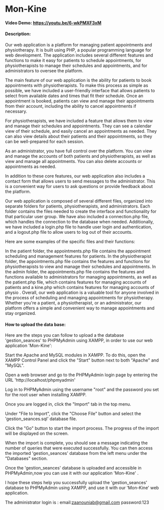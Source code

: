 # Mon-Kine
#### Video Demo:  <https://youtu.be/6-wkPMXF3xM>
#### Description:
Our web application is a platform for managing patient appointments and physiotherapy. It is built using PHP, a popular programming language for web development. The application includes several different features and functions to make it easy for patients to schedule appointments, for physiotherapists to manage their schedules and appointments, and for administrators to oversee the platform.

The main feature of our web application is the ability for patients to book appointments with physiotherapists. To make this process as simple as possible, we have included a user-friendly interface that allows patients to select from available dates and times that fit their schedule. Once an appointment is booked, patients can view and manage their appointments from their account, including the ability to cancel appointments if necessary.

For physiotherapists, we have included a feature that allows them to view and manage their schedules and appointments. They can see a calendar view of their schedule, and easily cancel an appointments as needed. They can also view details about their patients and their appointments, so they can be well-prepared for each session.

As an administrator, you have full control over the platform. You can view and manage the accounts of both patients and physiotherapists, as well as view and manage all appointments. You can also delete accounts or appointments as needed.

In addition to these core features, our web application also includes a contact form that allows users to send messages to the administrator. This is a convenient way for users to ask questions or provide feedback about the platform.

Our web application is composed of several different files, organized into separate folders for patients, physiotherapists, and administrators. Each folder contains the files needed to create the interface and functionality for that particular user group. We have also included a connection.php file, which handles the connection to the database when needed. Additionally, we have included a login.php file to handle user login and authentication, and a logout.php file to allow users to log out of their accounts.

Here are some examples of the specific files and their functions:

In the patient folder, the appointments.php file contains the appointment scheduling and management features for patients.
In the physiotherapist folder, the appointments.php file contains the features and functions for physiotherapists to view and manage their schedules and appointments.
In the admin folder, the appointments.php file contains the features and functions available to administrators for managing appointments, as well as the patient.php file, which contains features for managing accounts of patients and a kine.php which contains features for managing accounts of physio .
Overall, our web application is a valuable tool for anyone involved in the process of scheduling and managing appointments for physiotherapy. Whether you're a patient, a physiotherapist, or an administrator, our platform offers a simple and convenient way to manage appointments and stay organized.


#### How to upload the data base:
Here are the steps you can follow to upload a the database 'gestion_seances' to PHPMyAdmin using XAMPP, in order to use our web application 'Mon-Kine':

Start the Apache and MySQL modules in XAMPP. To do this, open the XAMPP Control Panel and click the "Start" button next to both "Apache" and "MySQL".

Open a web browser and go to the PHPMyAdmin login page by entering 
the URL 'http://localhost/phpmyadmin'

Log in to PHPMyAdmin using the username "root" and the password you set for the root user when installing XAMPP.

Once you are logged in, click the "Import" tab in the top menu.

Under "File to Import", click the "Choose File" button and select the 'gestion_seances.sql' database file. 

Click the "Go" button to start the import process. The progress of the import will be displayed on the screen.

When the import is complete, you should see a message indicating the number of queries that were executed successfully. You can then access the imported 'gestion_seances' database from the left menu under the "Databases" section.

Once the 'gestion_seances' database is uploaded and accessible in PHPMyAdmin,now you can use it with  our application 'Mon-Kine' .

I hope these steps help you successfully upload the 'gestion_seances' database to PHPMyAdmin using XAMPP, and use it with our 'Mon-Kine' web application. 

The administrator login is :
email:zaanouniab@gmail.com
password:123

